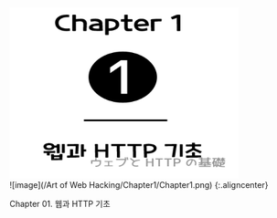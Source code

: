 <img src="/Art of Web Hacking/Chapter1/Chapter1.png" width="400" height="300" style="margin: 0 auto;"> <br>
![image](/Art of Web Hacking/Chapter1/Chapter1.png) {:.aligncenter}


Chapter 01. 웹과 HTTP 기초
